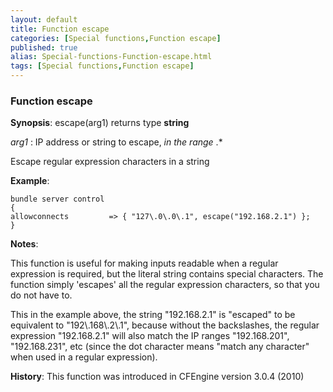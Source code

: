 ```yaml
---
layout: default
title: Function escape
categories: [Special functions,Function escape]
published: true
alias: Special-functions-Function-escape.html
tags: [Special functions,Function escape]
---
```


### Function escape

**Synopsis**: escape(arg1) returns type **string**

  
 *arg1* : IP address or string to escape, *in the range* .\*   

Escape regular expression characters in a string

**Example**:  
   

```cf3
bundle server control
{
allowconnects         => { "127\.0\.0\.1", escape("192.168.2.1") };
}
```

**Notes**:  
   

This function is useful for making inputs readable when a regular
expression is required, but the literal string contains special
characters. The function simply 'escapes' all the regular expression
characters, so that you do not have to.

This in the example above, the string "192.168.2.1" is "escaped" to be
equivalent to "192\\.168\\.2\\.1", because without the backslashes, the
regular expression "192.168.2.1" will also match the IP ranges
"192.168.201", "192.168.231", etc (since the dot character means "match
any character" when used in a regular expression).

**History**: This function was introduced in CFEngine version 3.0.4
(2010)
